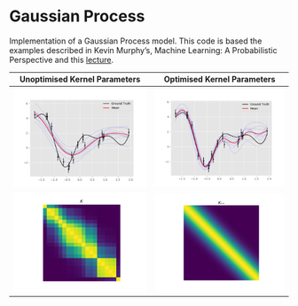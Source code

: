 # Gaussian Process

Implementation of a Gaussian Process model. This code is based the examples described in Kevin Murphy’s, Machine Learning: A Probabilistic Perspective and this [lecture](http://courses.media.mit.edu/2010fall/mas622j/ProblemSets/slidesGP.pdf).

Unoptimised Kernel Parameters             |  Optimised Kernel Parameters
:----------------------------------------:|:-------------------------:
![unopt](gp_unopt.png)                    |  ![Opt](gp_opt.png)
![K](K.png)                               |  ![K_ss](K_ss.png)

